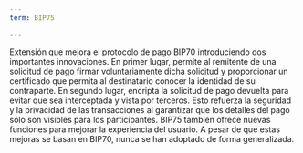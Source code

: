 ```yaml
---
term: BIP75

---
```

Extensión que mejora el protocolo de pago BIP70 introduciendo dos importantes innovaciones. En primer lugar, permite al remitente de una solicitud de pago firmar voluntariamente dicha solicitud y proporcionar un certificado que permita al destinatario conocer la identidad de su contraparte. En segundo lugar, encripta la solicitud de pago devuelta para evitar que sea interceptada y vista por terceros. Esto refuerza la seguridad y la privacidad de las transacciones al garantizar que los detalles del pago sólo son visibles para los participantes. BIP75 también ofrece nuevas funciones para mejorar la experiencia del usuario. A pesar de que estas mejoras se basan en BIP70, nunca se han adoptado de forma generalizada.